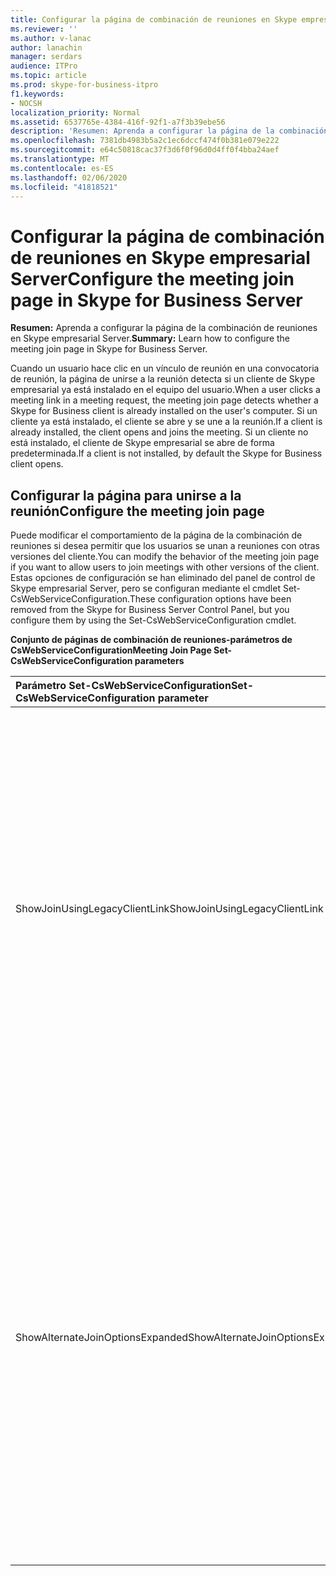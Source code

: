 ```yaml
---
title: Configurar la página de combinación de reuniones en Skype empresarial Server
ms.reviewer: ''
ms.author: v-lanac
author: lanachin
manager: serdars
audience: ITPro
ms.topic: article
ms.prod: skype-for-business-itpro
f1.keywords:
- NOCSH
localization_priority: Normal
ms.assetid: 6537765e-4384-416f-92f1-a7f3b39ebe56
description: 'Resumen: Aprenda a configurar la página de la combinación de reuniones en Skype empresarial Server.'
ms.openlocfilehash: 7381db4983b5a2c1ec6dccf474f0b381e079e222
ms.sourcegitcommit: e64c50818cac37f3d6f0f96d0d4ff0f4bba24aef
ms.translationtype: MT
ms.contentlocale: es-ES
ms.lasthandoff: 02/06/2020
ms.locfileid: "41818521"
---
```

# <a name="configure-the-meeting-join-page-in-skype-for-business-server"></a><span data-ttu-id="f8a04-103">Configurar la página de combinación de reuniones en Skype empresarial Server</span><span class="sxs-lookup"><span data-stu-id="f8a04-103">Configure the meeting join page in Skype for Business Server</span></span>
 
<span data-ttu-id="f8a04-104">**Resumen:** Aprenda a configurar la página de la combinación de reuniones en Skype empresarial Server.</span><span class="sxs-lookup"><span data-stu-id="f8a04-104">**Summary:** Learn how to configure the meeting join page in Skype for Business Server.</span></span>
  
<span data-ttu-id="f8a04-105">Cuando un usuario hace clic en un vínculo de reunión en una convocatoria de reunión, la página de unirse a la reunión detecta si un cliente de Skype empresarial ya está instalado en el equipo del usuario.</span><span class="sxs-lookup"><span data-stu-id="f8a04-105">When a user clicks a meeting link in a meeting request, the meeting join page detects whether a Skype for Business client is already installed on the user's computer.</span></span> <span data-ttu-id="f8a04-106">Si un cliente ya está instalado, el cliente se abre y se une a la reunión.</span><span class="sxs-lookup"><span data-stu-id="f8a04-106">If a client is already installed, the client opens and joins the meeting.</span></span> <span data-ttu-id="f8a04-107">Si un cliente no está instalado, el cliente de Skype empresarial se abre de forma predeterminada.</span><span class="sxs-lookup"><span data-stu-id="f8a04-107">If a client is not installed, by default the Skype for Business client opens.</span></span> 
  
## <a name="configure-the-meeting-join-page"></a><span data-ttu-id="f8a04-108">Configurar la página para unirse a la reunión</span><span class="sxs-lookup"><span data-stu-id="f8a04-108">Configure the meeting join page</span></span>

<span data-ttu-id="f8a04-109">Puede modificar el comportamiento de la página de la combinación de reuniones si desea permitir que los usuarios se unan a reuniones con otras versiones del cliente.</span><span class="sxs-lookup"><span data-stu-id="f8a04-109">You can modify the behavior of the meeting join page if you want to allow users to join meetings with other versions of the client.</span></span> <span data-ttu-id="f8a04-110">Estas opciones de configuración se han eliminado del panel de control de Skype empresarial Server, pero se configuran mediante el cmdlet Set-CsWebServiceConfiguration.</span><span class="sxs-lookup"><span data-stu-id="f8a04-110">These configuration options have been removed from the Skype for Business Server Control Panel, but you configure them by using the Set-CsWebServiceConfiguration cmdlet.</span></span>
  
<span data-ttu-id="f8a04-111">**Conjunto de páginas de combinación de reuniones-parámetros de CsWebServiceConfiguration**</span><span class="sxs-lookup"><span data-stu-id="f8a04-111">**Meeting Join Page Set-CsWebServiceConfiguration parameters**</span></span>

|<span data-ttu-id="f8a04-112">**Parámetro Set-CsWebServiceConfiguration**</span><span class="sxs-lookup"><span data-stu-id="f8a04-112">**Set-CsWebServiceConfiguration parameter**</span></span>|<span data-ttu-id="f8a04-113">**Descripción**</span><span class="sxs-lookup"><span data-stu-id="f8a04-113">**Description**</span></span>|
|:-----|:-----|
|<span data-ttu-id="f8a04-114">ShowJoinUsingLegacyClientLink</span><span class="sxs-lookup"><span data-stu-id="f8a04-114">ShowJoinUsingLegacyClientLink</span></span>  <br/> |<span data-ttu-id="f8a04-115">Este parámetro ha quedado obsoleto para usarse con la versión local de Skype empresarial Server.</span><span class="sxs-lookup"><span data-stu-id="f8a04-115">This parameter has been deprecated for use with the on-premises version of Skype for Business Server.</span></span>  <br/> <span data-ttu-id="f8a04-116">Si se establece en true, los usuarios que se unan a una reunión mediante una aplicación cliente que no sea Skype empresarial tendrán la oportunidad de unirse a la reunión mediante la aplicación de cliente actual.</span><span class="sxs-lookup"><span data-stu-id="f8a04-116">If set to True, users joining a meeting by using a client application other than Skype for Business will be given the opportunity to join the meeting by using their current client application.</span></span> <span data-ttu-id="f8a04-117">El valor predeterminado es False.</span><span class="sxs-lookup"><span data-stu-id="f8a04-117">The default value is False.</span></span>  <br/> |
|<span data-ttu-id="f8a04-118">ShowAlternateJoinOptionsExpanded</span><span class="sxs-lookup"><span data-stu-id="f8a04-118">ShowAlternateJoinOptionsExpanded</span></span>  <br/> |<span data-ttu-id="f8a04-119">Este parámetro ha quedado obsoleto para usarse con la versión local de Skype empresarial Server.</span><span class="sxs-lookup"><span data-stu-id="f8a04-119">This parameter has been deprecated for use with the on-premises version of Skype for Business Server.</span></span>  <br/>  <span data-ttu-id="f8a04-120">Si se establece en true, las opciones alternativas para unirse a una conferencia en línea se expanden y se muestran automáticamente a los usuarios.</span><span class="sxs-lookup"><span data-stu-id="f8a04-120">If set to True, alternate options for joining an online conference are automatically expanded and shown to users.</span></span> <span data-ttu-id="f8a04-121">Si se establece en falso (el valor predeterminado), estas opciones estarán disponibles, pero el usuario tendrá que mostrar la lista de opciones por sí mismo.</span><span class="sxs-lookup"><span data-stu-id="f8a04-121">If set to False (the default value), these options will be available, but the user will have to display the list of options for themselves.</span></span>  <br/> |
   

